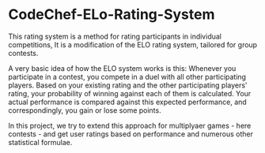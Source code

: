 # CodeChef-ELo-Rating-System

This rating system is a method for rating participants in individual competitions, It is a modification of the ELO rating system, tailored for group contests.

A very basic idea of how the ELO system works is this: Whenever you participate in a contest, you compete in a duel with all other participating players. Based on your existing rating and the other participating players' rating, your probability of winning against each of them is calculated. Your actual performance is compared against this expected performance, and correspondingly, you gain or lose some points.

In this project, we try to extend this approach for multiplyaer games - here contests - and get user ratings based on performance and numerous other statistical formulae.
